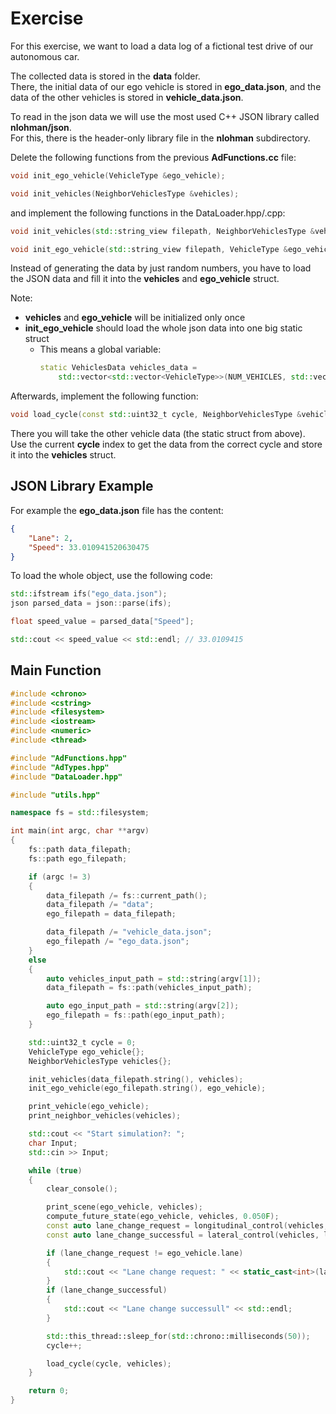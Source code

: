# Exercise

For this exercise, we want to load a data log of a fictional test drive of our autonomous car.

The collected data is stored in the **data** folder.  
There, the initial data of our ego vehicle is stored in **ego_data.json**, and the data of the other vehicles is stored in **vehicle_data.json**.

To read in the json data we will use the most used C++ JSON library called **nlohman/json**.  
For this, there is the header-only library file in the **nlohman** subdirectory.

Delete the following functions from the previous **AdFunctions.cc** file:

```cpp
void init_ego_vehicle(VehicleType &ego_vehicle);

void init_vehicles(NeighborVehiclesType &vehicles);
```

and implement the following functions in the DataLoader.hpp/.cpp:

```cpp
void init_vehicles(std::string_view filepath, NeighborVehiclesType &vehicles);

void init_ego_vehicle(std::string_view filepath, VehicleType &ego_vehicle);
```

Instead of generating the data by just random numbers, you have to load the JSON data and fill it into the **vehicles** and **ego_vehicle** struct.

Note:

- **vehicles** and **ego_vehicle** will be initialized only once
- **init_ego_vehicle** should load the whole json data into one big static struct
  - This means a global variable:
    ```cpp
    static VehiclesData vehicles_data =
        std::vector<std::vector<VehicleType>>(NUM_VEHICLES, std::vector<VehicleType>(NUM_ITERATIONS));
    ```

Afterwards, implement the following function:

```cpp
void load_cycle(const std::uint32_t cycle, NeighborVehiclesType &vehicles);
```

There you will take the other vehicle data (the static struct from above).  
Use the current **cycle** index to get the data from the correct cycle and store it into the **vehicles** struct.

## JSON Library Example

For example the **ego_data.json** file has the content:

```json
{
    "Lane": 2,
    "Speed": 33.010941520630475
}
```

To load the whole object, use the following code:

```cpp
std::ifstream ifs("ego_data.json");
json parsed_data = json::parse(ifs);

float speed_value = parsed_data["Speed"];

std::cout << speed_value << std::endl; // 33.0109415
```

## Main Function

```cpp
#include <chrono>
#include <cstring>
#include <filesystem>
#include <iostream>
#include <numeric>
#include <thread>

#include "AdFunctions.hpp"
#include "AdTypes.hpp"
#include "DataLoader.hpp"

#include "utils.hpp"

namespace fs = std::filesystem;

int main(int argc, char **argv)
{
    fs::path data_filepath;
    fs::path ego_filepath;

    if (argc != 3)
    {
        data_filepath /= fs::current_path();
        data_filepath /= "data";
        ego_filepath = data_filepath;

        data_filepath /= "vehicle_data.json";
        ego_filepath /= "ego_data.json";
    }
    else
    {
        auto vehicles_input_path = std::string(argv[1]);
        data_filepath = fs::path(vehicles_input_path);

        auto ego_input_path = std::string(argv[2]);
        ego_filepath = fs::path(ego_input_path);
    }

    std::uint32_t cycle = 0;
    VehicleType ego_vehicle{};
    NeighborVehiclesType vehicles{};

    init_vehicles(data_filepath.string(), vehicles);
    init_ego_vehicle(ego_filepath.string(), ego_vehicle);

    print_vehicle(ego_vehicle);
    print_neighbor_vehicles(vehicles);

    std::cout << "Start simulation?: ";
    char Input;
    std::cin >> Input;

    while (true)
    {
        clear_console();

        print_scene(ego_vehicle, vehicles);
        compute_future_state(ego_vehicle, vehicles, 0.050F);
        const auto lane_change_request = longitudinal_control(vehicles, ego_vehicle);
        const auto lane_change_successful = lateral_control(vehicles, lane_change_request, ego_vehicle);

        if (lane_change_request != ego_vehicle.lane)
        {
            std::cout << "Lane change request: " << static_cast<int>(lane_change_request) << std::endl;
        }
        if (lane_change_successful)
        {
            std::cout << "Lane change successull" << std::endl;
        }

        std::this_thread::sleep_for(std::chrono::milliseconds(50));
        cycle++;

        load_cycle(cycle, vehicles);
    }

    return 0;
}
```
